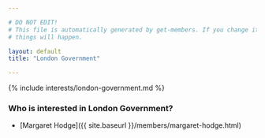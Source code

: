 ```yaml
---

# DO NOT EDIT!
# This file is automatically generated by get-members. If you change it, bad
# things will happen.

layout: default
title: "London Government"

---
```


{% include interests/london-government.md %}

### Who is interested in London Government?


* [Margaret Hodge]({{ site.baseurl }}/members/margaret-hodge.html)

